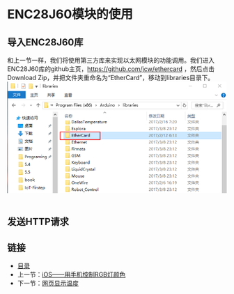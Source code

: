 # ENC28J60模块的使用

## 导入ENC28J60库
和上一节一样，我们将使用第三方库来实现以太网模块的功能调用。我们进入ENC28J60库的github主页，https://github.com/jcw/ethercard ，然后点击Download Zip，并把文件夹重命名为“EtherCard”，移动到libraries目录下。<br>
![](./imgs/7.2/7.2-1.png)<br><br>

## 发送HTTP请求



## 链接
- [目录](directory.md)  
- 上一节：[iOS——用手机控制RGB灯颜色](7.1.md)  
- 下一节：[网页显示温度](7.3.md)
